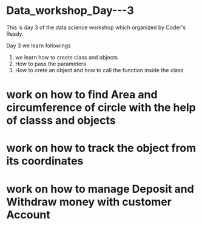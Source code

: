 # Data_workshop_Day---3
This is day 3 of the data science workshop which organized by Coder's Ready.

Day 3 we learn followings
1. we learn how to create class and objects
2. How to pass the parameters 
3. How to crete an object and how to call the function inside the class 


 # work on how to find Area and circumference of circle with the help of classs and objects

# work on how to track the object from its coordinates

# work on how to manage  Deposit and Withdraw money with customer Account

